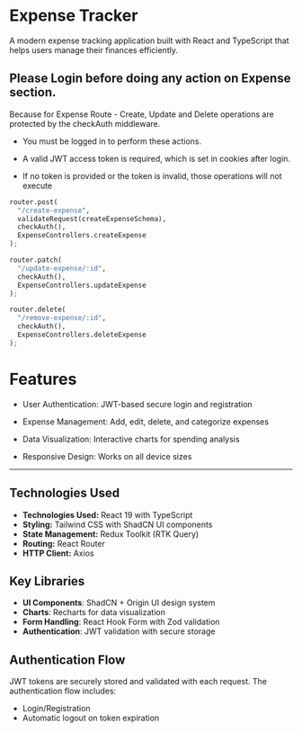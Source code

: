 # Expense Tracker

A modern expense tracking application built with React and TypeScript that helps users manage their finances efficiently.

## Please Login before doing any action on Expense section.

Because for Expense Route - Create, Update and Delete operations are protected by the checkAuth middleware.

- You must be logged in to perform these actions.

- A valid JWT access token is required, which is set in cookies after login.

- If no token is provided or the token is invalid, those operations will not execute

```python
router.post(
  "/create-expense",
  validateRequest(createExpenseSchema),
  checkAuth(),
  ExpenseControllers.createExpense
);
```

```python
router.patch(
  "/update-expense/:id",
  checkAuth(),
  ExpenseControllers.updateExpense
);
```
```python
router.delete(
  "/remove-expense/:id",
  checkAuth(),
  ExpenseControllers.deleteExpense
);

```

# Features

- User Authentication: JWT-based secure login and registration

- Expense Management: Add, edit, delete, and categorize expenses

- Data Visualization: Interactive charts for spending analysis

- Responsive Design: Works on all device sizes

---

## **Technologies Used**

- **Technologies Used:** React 19 with TypeScript
- **Styling:** Tailwind CSS with ShadCN UI components
- **State Management:** Redux Toolkit (RTK Query)
- **Routing:** React Router
- **HTTP Client:** Axios

## Key Libraries

- **UI Components**: ShadCN + Origin UI design system
- **Charts**: Recharts for data visualization
- **Form Handling**: React Hook Form with Zod validation
- **Authentication**: JWT validation with secure storage

## Authentication Flow

JWT tokens are securely stored and validated with each request. The authentication flow includes:

- Login/Registration
- Automatic logout on token expiration
